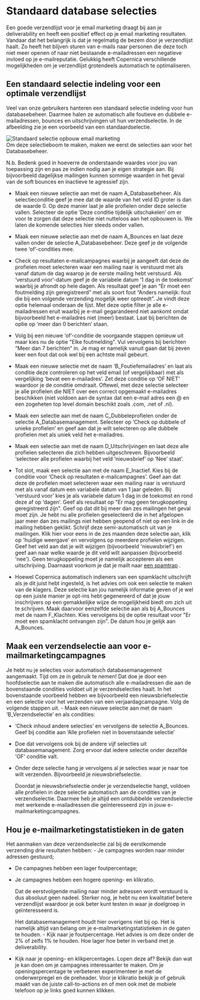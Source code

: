 # Standaard database selecties

Een goede verzendlijst voor je email marketing draagt bij aan je
deliverability en heeft een positief effect op je email marketing
resultaten. Vandaar dat het belangrijk is dat je regelmatig de bezem
door je verzendlijst haalt. Zo heeft het blijven sturen van e-mails naar
personen die deze toch niet meer openen of naar niet bestaande
e-mailadressen een negatieve invloed op je e-mailreputatie. Gelukkig
heeft Copernica verschillende mogelijkheden om je verzendlijst
grotendeels automatisch te optimaliseren.

Een standaard selectie indeling voor een optimale verzendlijst
--------------------------------------------------------------------

Veel van onze gebruikers hanteren een standaard selectie indeling voor
hun databasebeheer. Daarmee halen ze automatisch alle foutieve en
dubbele e-mailadressen, bounces en uitschrijvingen uit hun
verzendselectie. In de afbeelding zie je een voorbeeld van een
standaardselectie.

![Standaard selectie opbouw email
marketing](../images/databasebeheer.png "Standaard selectie opbouw email marketing")\
 Om deze selectieboom te maken, maken we eerst de selecties aan voor het
Databasebeheer.

N.b. Bedenk goed in hoeverre de onderstaande waardes voor jou van
toepassing zijn en pas ze indien nodig aan je eigen strategie aan. Bij
bijvoorbeeld dagelijkse mailingen kunnen sommige waarden in het geval
van de soft bounces en inactieve te agressief zijn.

-   Maak een nieuwe selectie aan met de naam A\_Databasebeheer. Als
    selectieconditie geef je mee dat de waarde van het veld ID groter is
    dan de waarde 0. Op deze manier laat je alle profielen onder deze
    selectie vallen. Selecteer de optie ‘Deze conditie tijdelijk
    uitschakelen’ om er voor te zorgen dat deze selectie niet nutteloos
    aan het opbouwen is. We laten de komende selecties hier steeds onder
    vallen.
-   Maak een nieuwe selectie aan met de naam A\_Bounces en laat deze
    vallen onder de selectie A\_Databasebeheer. Deze geef je de volgende
    twee ‘of’-condities mee.
-   Check op resultaten e-mailcampagnes waarbij je aangeeft dat deze de
    profielen moet selecteren waar een mailing naar is verstuurd met als
    vanaf datum de dag waarop je de eerste mailing hebt verstuurd. Als
    ‘verstuurd voor’-datum geef je de variabele datum ‘1 dag in de
    toekomst’ waarbij je afrondt op hele dagen. Als resultaat geef je
    aan “Er moet een foutmelding zijn geregistreerd” met als soort fout
    “Anders namelijk: fout die bij een volgende verzending mogelijk weer
    optreedt”. Je vindt deze optie helemaal onderaan de lijst. Met deze
    optie filter je alle e-mailadressen eruit waarbij je e-mail
    gegarandeerd niet aankomt omdat bijvoorbeeld het e-mailadres niet
    (meer) bestaat. Laat bij berichten de optie op ‘meer dan 0
    berichten’ staan.
-   Volg bij een nieuwe ‘of’-conditie de voorgaande stappen opnieuw uit
    maar kies nu de optie "Elke foutmelding”. Vul vervolgens bij
    berichten “Meer dan 7 berichten” in. Je mag er namelijk vanuit gaan
    dat bij zeven keer een fout dat ook wel bij een achtste mail
    gebeurt.

-   Maak een nieuwe selectie met de naam ‘B\_Foutiefemailadres’ en laat
    als conditie deze controleren op het veld email (of vergelijkbaar)
    met als vergelijking ‘bevat een e-mailadres’. Zet deze conditie op
    ‘OF NIET’ waardoor je de conditie omdraait. Oftewel, met deze
    selectie selecteer je alle profielen die NIET over een correct
    opgemaakt e-mailadres beschikken (niet voldoen aan de syntax dat een
    e-mail adres een @ en een zogeheten top level domain beschikt zoals
    .com, .net of .nl).
-   Maak een selectie aan met de naam C\_Dubbeleprofielen onder de
    selectie A\_Databasemanagement. Selecteer op ‘Check op dubbele of
    unieke profielen’ en geef aan dat je wilt selecteren op alle dubbele
    profielen met als uniek veld het e-mailadres.
-   Maak een selectie aan met de naam D\_Uitschrijvingen en laat deze
    alle profielen selecteren die zich hebben uitgeschreven.
    Bijvoorbeeld ‘selecteer alle profielen waarbij het veld
    ‘nieuwsbrief’ op ‘Nee’ staat’.
-   Tot slot, maak een selectie aan met de naam E\_Inactief. Kies bij de
    conditie voor ‘Check op resultaten e-mailcampagnes’. Geef aan dat
    deze de profielen moet selecteren waar een mailing naar is verstuurd
    met als vanaf datum een variabele datum van 1 jaar geleden. Bij
    ‘verstuurd voor’ kies je als variabele datum 1 dag in de toekomst en
    rond deze af op ‘dagen’. Geef als resultaat op "Er mag geen
    terugkoppeling geregistreerd zijn". Geef op dat dit bij meer dan zes
    mailingen het geval moet zijn. Je hebt nu alle profielen
    geselecteerd die in het afgelopen jaar meer dan zes mailings niet
    hebben geopend of niet op een link in de mailing hebben geklikt.
    Schrijf deze semi-automatisch uit van je mailingen. Klik hier voor
    eens in de zes maanden deze selectie aan, klik op 'huidige weergave'
    en vervolgens op meerdere profielen wijzigen. Geef het veld aan dat
    je wilt wijzigen (bijvoorbeeld 'nieuwsbrief') en geef aan naar welke
    waarde je dit veld wilt aanpassen (bijvoorbeeld 'nee'). Geen
    terugkoppeling moet je namelijk accepteren als een uitschrijving.
    Daarnaast voorkom je dat je mailt naar [een
    spamtrap](http://education.returnpath.com/questions/spam-traps-full-content-page/ "Spam Trap Best Practices")
    .
-   Hoewel Copernica automatisch indieners van een spamklacht
    uitschrijft als je dit juist hebt ingesteld, is het advies om ook een 
    selectie te maken van de klagers. Deze selectie kan jou namelijk informatie
    geven of je wel op een juiste manier je opt-ins hebt gegenereerd of dat je 
    jouw inschrijvers op een gemakkelijke wijze de mogelijkheid biedt om zich 
    uit te schrijven. Maak daarvoor eenzelfde selectie aan als bij A\_Bounces
    met de naam F\_Klachten. Kies vervolgens bij de optie resultaat voor
    "Er moet een spamklacht ontvangen zijn". De datum hou je gelijk aan
    A\_Bounces.

Maak een verzendselectie aan voor e-mailmarketingcampagnes
-----------------------------------------------------------

Je hebt nu je selecties voor automatisch databasemanagement aangemaakt.
Tijd om ze in gebruik te nemen! Dat doe je door een hoofdselectie aan te
maken die automatisch alle e-mailadressen die aan de bovenstaande
condities voldoet uit je verzendselecties haalt. In het bovenstaande
voorbeeld hebben we bijvoorbeeld een nieuwsbriefselectie en een selectie
voor het verzenden van een verjaardagcampagne. Volg de volgende stappen
uit. - Maak een nieuwe selectie aan met de naam ‘B\_Verzendselectie’ en
als condities:

-   ‘Check inhoud andere selecties’ en vervolgens de selectie
    A\_Bounces. Geef bij conditie aan ‘Alle profielen niet in
    bovenstaande selectie’
-   Doe dat vervolgens ook bij de andere vijf selecties uit
    databasemanagement. Zorg ervoor dat iedere selectie onder dezelfde
    'OF' conditie valt.

-   Onder deze selectie hang je vervolgens al je selecties waar je naar
    toe wilt verzenden. Bijvoorbeeld je nieuwsbriefselectie.

    Doordat je nieuwsbriefselectie onder je verzendselectie hangt,
    voldoen alle profielen in deze selectie automatisch aan de condities
    van je verzendselectie. Daarmee heb je altijd een ontdubbelde
    verzendselectie met werkende e-mailadressen die geïnteresseerd zijn
    in jouw e-mailmarketingcampagnes.

Hou je e-mailmarketingstatistieken in de gaten
----------------------------------------------

Het aanmaken van deze verzendselectie zal bij de eerstkomende verzending
drie resultaten hebben: - Je campagnes worden naar minder adressen
gestuurd;

-   De campagnes hebben een lager foutpercentage;
-   Je campagnes hebben een hogere opening- en klikratio.

    Dat de eerstvolgende mailing naar minder adressen wordt verstuurd is
    dus absoluut geen nadeel. Sterker nog, je hebt nu een kwalitatief
    betere verzendlijst waardoor je ook beter kunt testen in waar je
    doelgroep in geïnteresseerd is.

    Het databasemanagement houdt hier overigens niet bij op. Het is
    namelijk altijd van belang om je e-mailmarketingstatistieken in de
    gaten te houden. - Kijk naar je foutpercentage. Het advies is om
    deze onder de 2% of zelfs 1% te houden. Hoe lager hoe beter in
    verband met je deliverability.

-   Kijk naar je opening- en klikpercentages. Lopen deze af? Bekijk dan
    wat je kan doen om je campagnes interessanter te maken. Om je
    openingspercentage te verbeteren experimenteer je met de
    onderwerpregel en de preheader. Voor je klikratio bekijk je of
    gebruik maakt van de juiste call-to-actions en of men ook met de
    mobiele telefoon op je links goed kunnen klikken.


